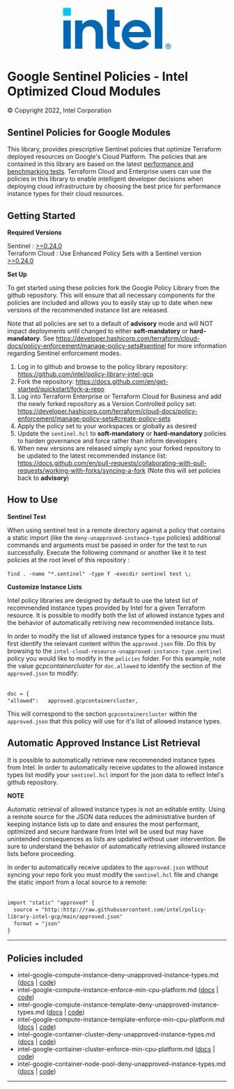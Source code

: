 <p align="center">
  <img src="https://github.com/intel/policy-library-intel-gcp/blob/main/images/logo-classicblue-800px.png?raw=true" alt="Intel Logo" width="250"/>
</p>

# Google Sentinel Policies - Intel Optimized Cloud Modules

© Copyright 2022, Intel Corporation

## Sentinel Policies for Google Modules

This library, provides prescriptive Sentinel policies that optimize Terraform deployed resources on Google's Cloud Platform. The policies that are contained in this library are based on the latest [performance and benchmarking tests](https://www.intel.com/content/www/us/en/developer/topic-technology/cloud/cloud-performance.html?f:@stm_10381_en=%5BGoogle%20Alphabet%3BGoogle%20Cloud%5D). Terraform Cloud and Enterprise users can use the policies in this library to enable intelligent developer decisions when deploying cloud infrastructure by choosing the best price for performance instance types for their cloud resources. 

## Getting Started

**Required Versions**

Sentinel : [>=0.24.0](https://developer.hashicorp.com/sentinel/install)  
Terraform Cloud : Use Enhanced Policy Sets with a Sentinel version [>=0.24.0](https://developer.hashicorp.com/terraform/cloud-docs/policy-enforcement/manage-policy-sets)

**Set Up**

To get started using these policies fork the Google Policy Library from the github repository. This will ensure that all necessary components for the policies are included and allows you to easily stay up to date when new versions of the recommended instance list are released. 

Note that all policies are set to a default of **advisory** mode and will NOT impact deployments until changed to either **soft-mandatory** or **hard-mandatory**. 
See https://developer.hashicorp.com/terraform/cloud-docs/policy-enforcement/manage-policy-sets#sentinel for more information regarding Sentinel enforcement modes.

1. Log in to github and browse to the policy library repository: https://github.com/intel/policy-library-intel-gcp
2. Fork the repository: https://docs.github.com/en/get-started/quickstart/fork-a-repo
3. Log into Terraform Enterprise or Terraform Cloud for Business and add the newly forked repository as a Version Controlled policy set: https://developer.hashicorp.com/terraform/cloud-docs/policy-enforcement/manage-policy-sets#create-policy-sets
4. Apply the policy set to your workspaces or globally as desired
5. Update the `sentinel.hcl` to **soft-mandatory** or **hard-mandatory** policies to harden governance and force rather than inform developers
6. When new versions are released simply sync your forked repository to be updated to the latest recommended instance list: https://docs.github.com/en/pull-requests/collaborating-with-pull-requests/working-with-forks/syncing-a-fork (Note this will set policies back to **advisory**)

## How to Use

**Sentinel Test**

When using sentinel test in a remote directory against a policy that contains a static import (like the `deny-unapproved-instance-type` policies) additional commands and arguments must be passed in order for the test to run successfully. Execute the following command or another like it to test policies at the root level of this repository :

`find . -name "*.sentinel" -type f -execdir sentinel test \;`

**Customize Instance Lists**

Intel policy libraries are designed by default to  use the latest list of recommended instance types provided by Intel for a given Terraform resource. It is possible to modify both the list of allowed instance types and the behavior of automatically retriving new recommended instance lists. 

In order to modify the list of allowed instance types for a resource you must first identify the relevant content within the `approved.json` file. Do this by browsing to the `intel-cloud-resource-unapproved-instance-type.sentinel` policy you would like to modify in the `policies` folder. For this example, note the value *gcpcontainercluster* for `doc.allowed` to identify the section of the `approved.json` to modify: 

```

doc = {
"allowed":   approved.gcpcontainercluster,

```

This will correspond to the section `gcpcontainercluster` within the `approved.json` that this policy will use for it's list of allowed instance types.


## Automatic Approved Instance List Retrieval

It is  possible to automatically retrieve new recommended instance types from Intel. In order to automatically receive updates to the allowed instance types list modify your `sentinel.hcl` import for the json data to reflect Intel's github repository. 

**NOTE**

Automatic retrieval of allowed instance types is not an editable entity. Using a remote source for the JSON data reduces the administrative burden of keeping instance lists up to date and ensures the most performant, optimized and secure hardware from Intel will be used but may have unintended consequences as lists are updated without user intervention. Be sure to understand the behavior of automatically retrieving allowed instance lists before proceeding.

In order to automatically receive updates to the `approved.json` without syncing your repo fork you must modify the `sentinel.hcl` file and change the static import from a local source to a remote:

```

import "static" "approved" {
  source = "http::http://raw.githubusercontent.com/intel/policy-library-intel-gcp/main/approved.json"
  format = "json"
}
```

---

## Policies included

- intel-google-compute-instance-deny-unapproved-instance-types.md ([docs](https://github.com/intel/policy-library-intel-gcp/blob/main/docs/policies/intel-google-compute-instance-deny-unapproved-instance-types.md) | [code](https://github.com/intel/policy-library-intel-gcp/blob/main/policies/intel-google-compute-instance-deny-unapproved-instance-types/intel-google-compute-instance-deny-unapproved-instance-types.sentinel))
- intel-google-compute-instance-enforce-min-cpu-platform.md ([docs](https://github.com/intel/policy-library-intel-gcp/tree/main/docs/policies/intel-google-compute-instance-enforce-min-cpu-platform.md) | [code](https://github.com/intel/policy-library-intel-gcp/blob/main/policies/intel-google-compute-instance-enforce-min-cpu-platform/intel-google-compute-instance-enforce-min-cpu-platform.sentinel))
- intel-google-compute-instance-template-deny-unapproved-instance-types.md ([docs](https://github.com/intel/policy-library-intel-gcp/blob/main/docs/policies/intel-google-compute-instance-template-deny-unapproved-instance-types.md) | [code](https://github.com/intel/policy-library-intel-gcp/blob/main/policies/intel-google-compute-instance-template-deny-unapproved-instance-types/intel-google-compute-instance-template-deny-unapproved-instance-types.sentinel))
- intel-google-compute-instance-template-enforce-min-cpu-platform.md ([docs](https://github.com/intel/policy-library-intel-gcp/blob/main/docs/policies/intel-google-compute-instance-template-enforce-min-cpu-platform.md) | [code](https://github.com/intel/policy-library-intel-gcp/blob/main/policies/intel-google-compute-instance-template-enforce-min-cpu-platform/intel-google-compute-instance-template-enforce-min-cpu-platform.sentinel))
- intel-google-container-cluster-deny-unapproved-instance-types.md ([docs](https://github.com/intel/policy-library-intel-gcp/blob/main/docs/policies/intel-google-container-cluster-deny-unapproved-instance-types.md) | [code](https://github.com/intel/policy-library-intel-gcp/blob/main/policies/intel-google-container-cluster-deny-unapproved-instance-types/intel-google-container-cluster-deny-unapproved-instance-types.sentinel))
- intel-google-container-cluster-enforce-min-cpu-platform.md ([docs](https://github.com/intel/policy-library-intel-gcp/blob/main/docs/policies/intel-google-container-cluster-enforce-min-cpu-platform.md) | [code](https://github.com/intel/policy-library-intel-gcp/blob/main/policies/intel-google-container-cluster-enforce-min-cpu-platform/intel-google-container-cluster-enforce-min-cpu-platform.sentinel))
- intel-google-container-node-pool-deny-unapproved-instance-types.md ([docs](https://github.com/intel/policy-library-intel-gcp/blob/main/docs/policies/intel-google-container-node-pool-deny-unapproved-instance-types.md) | [code](https://github.com/intel/policy-library-intel-gcp/blob/main/policies/intel-google-container-node-pool-deny-unapproved-instance-types/intel-google-container-node-pool-deny-unapproved-instance-types.sentinel))

---
